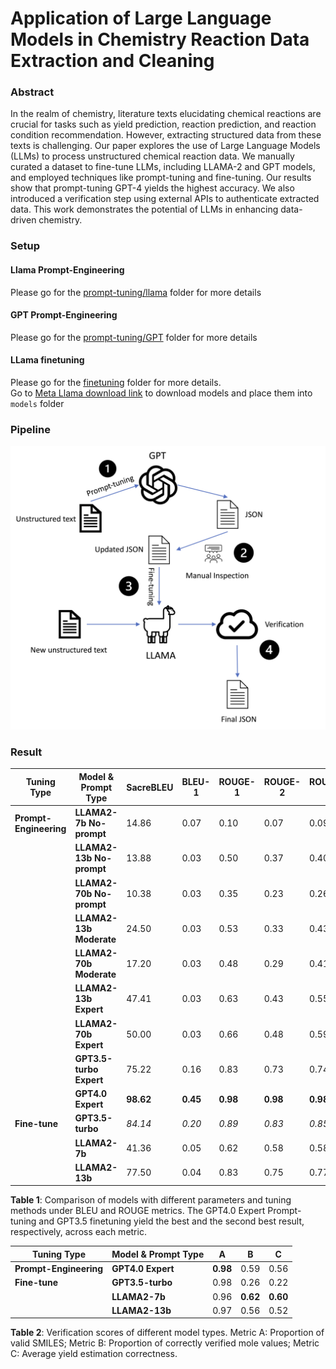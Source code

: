 # Application of Large Language Models in Chemistry Reaction Data Extraction and Cleaning
### Abstract
In the realm of chemistry, literature texts elucidating chemical reactions are crucial for tasks such as yield prediction, reaction prediction, and reaction condition recommendation. However, extracting structured data from these texts is challenging. Our paper explores the use of Large Language Models (LLMs) to process unstructured chemical reaction data. We manually curated a dataset to fine-tune LLMs, including LLAMA-2 and GPT models, and employed techniques like prompt-tuning and fine-tuning. Our results show that prompt-tuning GPT-4 yields the highest accuracy. We also introduced a verification step using external APIs to authenticate extracted data. This work demonstrates the potential of LLMs in enhancing data-driven chemistry.
### Setup
#### Llama Prompt-Engineering
Please go for the [prompt-tuning/llama](https://github.com/joker-bruce/LLM_Extraction_Chem/tree/main/prompt_engineering/llama) folder for more details
#### GPT Prompt-Engineering
Please go for the [prompt-tuning/GPT](https://github.com/joker-bruce/LLM_Extraction_Chem/tree/main/prompt_engineering/GPT) folder for more details
#### LLama finetuning
Please go for the [finetuning](https://github.com/joker-bruce/LLM_Extraction_Chem/tree/main/finetuning) folder for more details.  
Go to [Meta Llama download link](https://llama.meta.com/llama-downloads/) to download models and place them into `models` folder

### Pipeline
![workflow](image/workflow.png)
### Result
| **Tuning Type** | **Model & Prompt Type** | **SacreBLEU** | **BLEU-1** | **ROUGE-1** | **ROUGE-2** | **ROUGE-L** |
|-----------------|-------------------------|---------------|------------|-------------|-------------|-------------|
| **Prompt-Engineering** | **LLAMA2-7b No-prompt**  | 14.86         | 0.07       | 0.10        | 0.07        | 0.09        |
|                 | **LLAMA2-13b No-prompt** | 13.88         | 0.03       | 0.50        | 0.37        | 0.40        |
|                 | **LLAMA2-70b No-prompt** | 10.38         | 0.03       | 0.35        | 0.23        | 0.26        |
|                 | **LLAMA2-13b Moderate**  | 24.50         | 0.03       | 0.53        | 0.33        | 0.43        |
|                 | **LLAMA2-70b Moderate**  | 17.20         | 0.03       | 0.48        | 0.29        | 0.41        |
|                 | **LLAMA2-13b Expert**    | 47.41         | 0.03       | 0.63        | 0.43        | 0.55        |
|                 | **LLAMA2-70b Expert**    | 50.00         | 0.03       | 0.66        | 0.48        | 0.59        |
|                 | **GPT3.5-turbo Expert**  | 75.22         | 0.16       | 0.83        | 0.73        | 0.74        |
|                 | **GPT4.0 Expert**        | **98.62**     | **0.45**   | **0.98**    | **0.98**    | **0.98**    |
| **Fine-tune**   | **GPT3.5-turbo**         | _84.14_       | _0.20_     | _0.89_      | _0.83_      | _0.85_      |
|                 | **LLAMA2-7b**            | 41.36         | 0.05       | 0.62        | 0.58        | 0.58        |
|                 | **LLAMA2-13b**           | 77.50         | 0.04       | 0.83        | 0.75        | 0.77        |

**Table 1**: Comparison of models with different parameters and tuning methods under BLEU and ROUGE metrics. The GPT4.0 Expert Prompt-tuning and GPT3.5 finetuning yield the best and the second best result, respectively, across each metric.


| **Tuning Type** | **Model & Prompt Type** | **A** | **B** | **C** |
|-----------------|-------------------------|-------|-------|-------|
| **Prompt-Engineering** | **GPT4.0 Expert**       | **0.98** | 0.59  | 0.56  |
| **Fine-tune**   | **GPT3.5-turbo**        | 0.98  | 0.26  | 0.22  |
|                 | **LLAMA2-7b**           | 0.96  | **0.62** | **0.60** |
|                 | **LLAMA2-13b**          | 0.97  | 0.56  | 0.52  |

**Table 2**: Verification scores of different model types. Metric A: Proportion of valid SMILES; Metric B: Proportion of correctly verified mole values; Metric C: Average yield estimation correctness.
###

